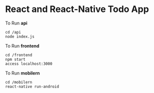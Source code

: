 # React and React-Native Todo App

To Run **api**
```
cd /api
node index.js
``` 

To Run **frontend**
```
cd /frontend
npm start
access localhost:3000
```

To Run **mobilern**
```
cd /mobilern
react-native run-android
```